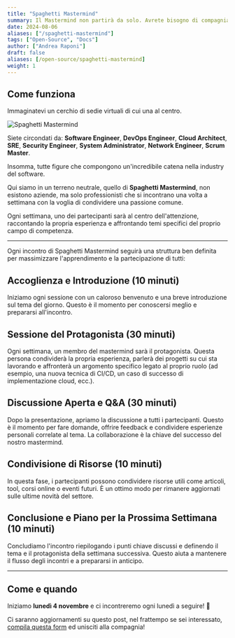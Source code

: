 ```yaml
---
title: "Spaghetti Mastermind"
summary: Il Mastermind non partirà da solo. Avrete bisogno di compagnia fidata. Questo è un pericolo che nessuno può affrontare da solo.
date: 2024-08-06
aliases: ["/spaghetti-mastermind"]
tags: ["Open-Source", "Docs"]
author: ["Andrea Raponi"]
draft: false
aliases: [/open-source/spaghetti-mastermind]
weight: 1
---
```


## Come funziona
Immaginatevi un cerchio di sedie virtuali di cui una al centro.

![Spaghetti Mastermind](/imgs/spaghetti_Mastermind.jpg)

Siete circondati da: **Software Engineer**, **DevOps Engineer**, **Cloud Architect**, **SRE**, **Security Engineer**, **System Administrator**, **Network Engineer**, **Scrum Master**.

Insomma, tutte figure che compongono un'incredibile catena nella industry del software.

Qui siamo in un terreno neutrale, quello di **Spaghetti Mastermind**, non esistono aziende, ma solo professionisti che si incontrano una volta a settimana con la voglia di condividere una passione comune.

Ogni settimana, uno dei partecipanti sarà al centro dell'attenzione, raccontando la propria esperienza e affrontando temi specifici del proprio campo di competenza.

---

Ogni incontro di Spaghetti Mastermind seguirà una struttura ben definita per massimizzare l'apprendimento e la partecipazione di tutti:

## Accoglienza e Introduzione (10 minuti)  
Iniziamo ogni sessione con un caloroso benvenuto e una breve introduzione sul tema del giorno. Questo è il momento per conoscersi meglio e prepararsi all'incontro.

## Sessione del Protagonista (30 minuti)  
Ogni settimana, un membro del mastermind sarà il protagonista. Questa persona condividerà la propria esperienza, parlerà dei progetti su cui sta lavorando e affronterà un argomento specifico legato al proprio ruolo (ad esempio, una nuova tecnica di CI/CD, un caso di successo di implementazione cloud, ecc.).

## Discussione Aperta e Q&A (30 minuti)  
Dopo la presentazione, apriamo la discussione a tutti i partecipanti. Questo è il momento per fare domande, offrire feedback e condividere esperienze personali correlate al tema. La collaborazione è la chiave del successo del nostro mastermind.

## Condivisione di Risorse (10 minuti)  
In questa fase, i partecipanti possono condividere risorse utili come articoli, tool, corsi online o eventi futuri. È un ottimo modo per rimanere aggiornati sulle ultime novità del settore.

## Conclusione e Piano per la Prossima Settimana (10 minuti)  
Concludiamo l'incontro riepilogando i punti chiave discussi e definendo il tema e il protagonista della settimana successiva. Questo aiuta a mantenere il flusso degli incontri e a prepararsi in anticipo.

---

## Come e quando
Iniziamo **lunedì 4 novembre** e ci incontreremo ogni lunedì a seguire! 🙂

Ci saranno aggiornamenti su questo post, nel frattempo se sei interessato, [compila questa form](https://docs.google.com/forms/d/e/1FAIpQLSe7IvfPqOtpGzdhbj5fSt64T_J6BSbi-B5rhrWqGIkBKRiMZQ/viewform?usp=sf_link) ed unisciti alla compagnia!
